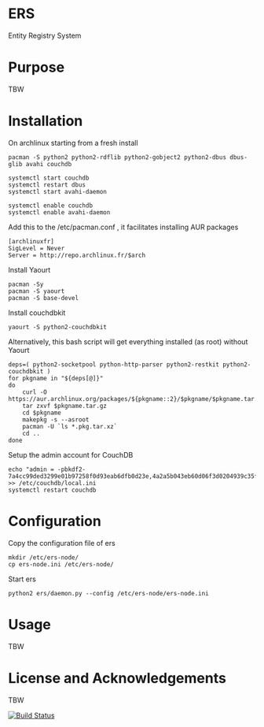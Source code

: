 ERS
===

Entity Registry System

Purpose
=======

TBW

Installation
============

On archlinux starting from a fresh install

    pacman -S python2 python2-rdflib python2-gobject2 python2-dbus dbus-glib avahi couchdb

    systemctl start couchdb
    systemctl restart dbus
    systemctl start avahi-daemon

    systemctl enable couchdb
    systemctl enable avahi-daemon

Add this to the /etc/pacman.conf , it facilitates installing AUR packages

    [archlinuxfr]
    SigLevel = Never
    Server = http://repo.archlinux.fr/$arch

Install Yaourt

    pacman -Sy
    pacman -S yaourt
    pacman -S base-devel

Install couchdbkit

    yaourt -S python2-couchdbkit

Alternatively, this bash script will get everything installed (as root) without Yaourt

    deps=( python2-socketpool python-http-parser python2-restkit python2-couchdbkit )
    for pkgname in "${deps[@]}"
    do
        curl -O https://aur.archlinux.org/packages/${pkgname::2}/$pkgname/$pkgname.tar.gz
        tar zxvf $pkgname.tar.gz
        cd $pkgname
        makepkg -s --asroot
        pacman -U `ls *.pkg.tar.xz`
        cd ..
    done

Setup the admin account for CouchDB

    echo "admin = -pbkdf2-7a4cc99ded3299e01b97258f0d93eab6dfb0d23e,4a2a5b043eb60d06f3d0204939c35f96,10" >> /etc/couchdb/local.ini
    systemctl restart couchdb


Configuration
=============

Copy the configuration file of ers

    mkdir /etc/ers-node/
    cp ers-node.ini /etc/ers-node/

Start ers

    python2 ers/daemon.py --config /etc/ers-node/ers-node.ini

Usage
=====

TBW

License and Acknowledgements
============================

TBW

[![Build Status](https://travis-ci.org/ers-devs/ers.png?branch=master)](https://travis-ci.org/ers-devs/ers)
